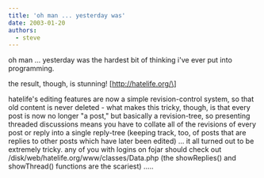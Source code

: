 ```yaml
---
title: 'oh man ... yesterday was'
date: 2003-01-20
authors:
  - steve
---
```


oh man ... yesterday was the hardest bit of thinking i've ever put into programming.

the result, though, is stunning! \[http://hatelife.org/\]

hatelife's editing features are now a simple revision-control system, so that old content is never deleted - what makes this tricky, though, is that every post is now no longer "a post," but basically a revision-tree, so presenting threaded discussions means you have to collate all of the revisions of every post or reply into a single reply-tree (keeping track, too, of posts that are replies to other posts which have later been edited) ... it all turned out to be extremely tricky. any of you with logins on fojar should check out /disk/web/hatelife.org/www/classes/Data.php (the showReplies() and showThread() functions are the scariest) .....

